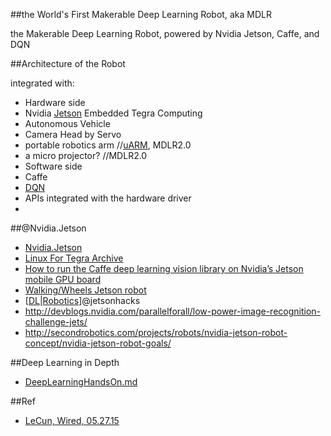 ##the World's First Makerable Deep Learning Robot, aka MDLR

the Makerable Deep Learning Robot, powered by Nvidia Jetson, Caffe, and DQN

##Architecture of the Robot

integrated with:

* Hardware side
 * Nvidia [Jetson](https://developer.nvidia.com/get-started-jetson) Embedded Tegra Computing
 * Autonomous Vehicle
 * Camera Head by Servo
 * portable robotics arm //[uARM](https://www.kickstarter.com/projects/ufactory/uarm-put-a-miniature-industrial-robot-arm-on-your/description), MDLR2.0
 * a micro projector? //MDLR2.0
* Software side
 * Caffe
 * [DQN](https://gist.github.com/NirViaje/7ca109d2e99d0b16ec43#dqn)
 * APIs integrated with the hardware driver
* 

##@Nvidia.Jetson

* [Nvidia.Jetson](https://developer.nvidia.com/get-started-jetson)
* [Linux For Tegra Archive](https://developer.nvidia.com/embedded/linux-tegra)
* [How to run the Caffe deep learning vision library on Nvidia’s Jetson mobile GPU board](http://petewarden.com/2014/10/25/how-to-run-the-caffe-deep-learning-vision-library-on-nvidias-jetson-mobile-gpu-board/)
* [Walking/Wheels Jetson robot](http://elinux.org/Jetson_TK1)
* [[DL](http://jetsonhacks.com/category/deep-learning/)|[Robotics](http://jetsonhacks.com/category/robotics/)]@jetsonhacks
* http://devblogs.nvidia.com/parallelforall/low-power-image-recognition-challenge-jets/
* http://secondrobotics.com/projects/robots/nvidia-jetson-robot-concept/nvidia-jetson-robot-goals/

##Deep Learning in Depth

* [DeepLearningHandsOn.md](https://github.com/NirViaje/DeepLearningRobotics/blob/master/DeepLearningHandsOn.md)

##Ref

* [LeCun, Wired, 05.27.15](http://www.wired.com/2015/05/remaking-google-facebook-deep-learning-tackles-robotics/)
